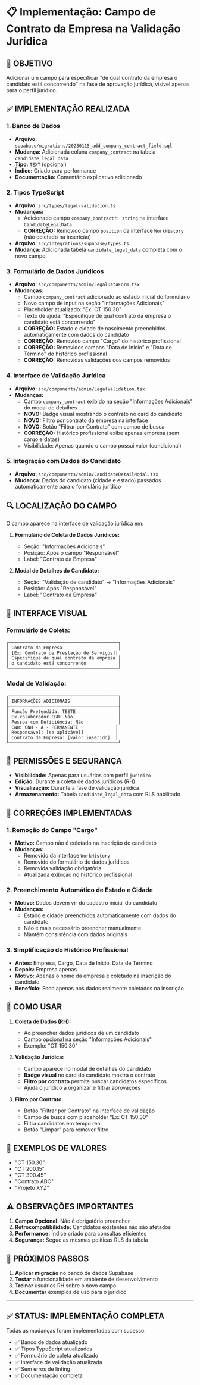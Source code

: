# 📋 Implementação: Campo de Contrato da Empresa na Validação Jurídica

## 🎯 **OBJETIVO**
Adicionar um campo para especificar "de qual contrato da empresa o candidato está concorrendo" na fase de aprovação jurídica, visível apenas para o perfil jurídico.

## ✅ **IMPLEMENTAÇÃO REALIZADA**

### 1. **Banco de Dados**
- **Arquivo:** `supabase/migrations/20250115_add_company_contract_field.sql`
- **Mudança:** Adicionada coluna `company_contract` na tabela `candidate_legal_data`
- **Tipo:** `TEXT` (opcional)
- **Índice:** Criado para performance
- **Documentação:** Comentário explicativo adicionado

### 2. **Tipos TypeScript**
- **Arquivo:** `src/types/legal-validation.ts`
- **Mudanças:**
  - Adicionado campo `company_contract?: string` na interface `CandidateLegalData`
  - **CORREÇÃO:** Removido campo `position` da interface `WorkHistory` (não coletado na inscrição)
- **Arquivo:** `src/integrations/supabase/types.ts`
- **Mudança:** Adicionada tabela `candidate_legal_data` completa com o novo campo

### 3. **Formulário de Dados Jurídicos**
- **Arquivo:** `src/components/admin/LegalDataForm.tsx`
- **Mudanças:**
  - Campo `company_contract` adicionado ao estado inicial do formulário
  - Novo campo de input na seção "Informações Adicionais"
  - Placeholder atualizado: "Ex: CT 150.30"
  - Texto de ajuda: "Especifique de qual contrato da empresa o candidato está concorrendo"
  - **CORREÇÃO:** Estado e cidade de nascimento preenchidos automaticamente com dados do candidato
  - **CORREÇÃO:** Removido campo "Cargo" do histórico profissional
  - **CORREÇÃO:** Removidos campos "Data de Início" e "Data de Término" do histórico profissional
  - **CORREÇÃO:** Removidas validações dos campos removidos

### 4. **Interface de Validação Jurídica**
- **Arquivo:** `src/components/admin/LegalValidation.tsx`
- **Mudanças:**
  - Campo `company_contract` exibido na seção "Informações Adicionais" do modal de detalhes
  - **NOVO:** Badge visual mostrando o contrato no card do candidato
  - **NOVO:** Filtro por contrato da empresa na interface
  - **NOVO:** Botão "Filtrar por Contrato" com campo de busca
  - **CORREÇÃO:** Histórico profissional exibe apenas empresa (sem cargo e datas)
  - Visibilidade: Apenas quando o campo possui valor (condicional)

### 5. **Integração com Dados do Candidato**
- **Arquivo:** `src/components/admin/CandidateDetailModal.tsx`
- **Mudança:** Dados do candidato (cidade e estado) passados automaticamente para o formulário jurídico

## 🔍 **LOCALIZAÇÃO DO CAMPO**

O campo aparece na interface de validação jurídica em:

1. **Formulário de Coleta de Dados Jurídicos:**
   - Seção: "Informações Adicionais"
   - Posição: Após o campo "Responsável"
   - Label: "Contrato da Empresa"

2. **Modal de Detalhes do Candidato:**
   - Seção: "Validação de candidato" → "Informações Adicionais"
   - Posição: Após "Responsável"
   - Label: "Contrato da Empresa"

## 🎨 **INTERFACE VISUAL**

### Formulário de Coleta:
```
┌─────────────────────────────────────────┐
│ Contrato da Empresa                     │
│ [Ex: Contrato de Prestação de Serviços]│
│ Especifique de qual contrato da empresa │
│ o candidato está concorrendo            │
└─────────────────────────────────────────┘
```

### Modal de Validação:
```
┌─────────────────────────────────────────┐
│ INFORMAÇÕES ADICIONAIS                  │
├─────────────────────────────────────────┤
│ Função Pretendida: TESTE                │
│ Ex-colaborador CGB: Não                 │
│ Pessoa com Deficiência: Não             │
│ CNH: CNH - A - PERMANENTE              │
│ Responsável: [se aplicável]            │
│ Contrato da Empresa: [valor inserido]  │
└─────────────────────────────────────────┘
```

## 🔐 **PERMISSÕES E SEGURANÇA**

- **Visibilidade:** Apenas para usuários com perfil `juridico`
- **Edição:** Durante a coleta de dados jurídicos (RH)
- **Visualização:** Durante a fase de validação jurídica
- **Armazenamento:** Tabela `candidate_legal_data` com RLS habilitado

## 🔧 **CORREÇÕES IMPLEMENTADAS**

### 1. **Remoção do Campo "Cargo"**
- **Motivo:** Campo não é coletado na inscrição do candidato
- **Mudanças:**
  - Removido da interface `WorkHistory`
  - Removido do formulário de dados jurídicos
  - Removida validação obrigatória
  - Atualizada exibição no histórico profissional

### 2. **Preenchimento Automático de Estado e Cidade**
- **Motivo:** Dados devem vir do cadastro inicial do candidato
- **Mudanças:**
  - Estado e cidade preenchidos automaticamente com dados do candidato
  - Não é mais necessário preencher manualmente
  - Mantém consistência com dados originais

### 3. **Simplificação do Histórico Profissional**
- **Antes:** Empresa, Cargo, Data de Início, Data de Término
- **Depois:** Empresa apenas
- **Motivo:** Apenas o nome da empresa é coletado na inscrição do candidato
- **Benefício:** Foco apenas nos dados realmente coletados na inscrição

## 🚀 **COMO USAR**

1. **Coleta de Dados (RH):**
   - Ao preencher dados jurídicos de um candidato
   - Campo opcional na seção "Informações Adicionais"
   - Exemplo: "CT 150.30"

2. **Validação Jurídica:**
   - Campo aparece no modal de detalhes do candidato
   - **Badge visual** no card do candidato mostra o contrato
   - **Filtro por contrato** permite buscar candidatos específicos
   - Ajuda o jurídico a organizar e filtrar aprovações

3. **Filtro por Contrato:**
   - Botão "Filtrar por Contrato" na interface de validação
   - Campo de busca com placeholder "Ex: CT 150.30"
   - Filtra candidatos em tempo real
   - Botão "Limpar" para remover filtro

## 📝 **EXEMPLOS DE VALORES**

- "CT 150.30"
- "CT 200.15"
- "CT 300.45"
- "Contrato ABC"
- "Projeto XYZ"

## ⚠️ **OBSERVAÇÕES IMPORTANTES**

1. **Campo Opcional:** Não é obrigatório preencher
2. **Retrocompatibilidade:** Candidatos existentes não são afetados
3. **Performance:** Índice criado para consultas eficientes
4. **Segurança:** Segue as mesmas políticas RLS da tabela

## 🔄 **PRÓXIMOS PASSOS**

1. **Aplicar migração** no banco de dados Supabase
2. **Testar** a funcionalidade em ambiente de desenvolvimento
3. **Treinar** usuários RH sobre o novo campo
4. **Documentar** exemplos de uso para o jurídico

---

## ✅ **STATUS: IMPLEMENTAÇÃO COMPLETA**

Todas as mudanças foram implementadas com sucesso:
- ✅ Banco de dados atualizado
- ✅ Tipos TypeScript atualizados  
- ✅ Formulário de coleta atualizado
- ✅ Interface de validação atualizada
- ✅ Sem erros de linting
- ✅ Documentação completa
